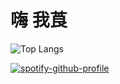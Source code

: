 # 嗨 我莨

<!-- 樣式 -->
<!-- ![Anurag's github stats](https://github-readme-stats.vercel.app/api?username=22aliang&theme=vue-dark) -->
![Top Langs](https://github-readme-stats.vercel.app/api/top-langs/?username=22aliang&layout=compact&theme=vue-dark)
<!-- 
[![Ask Me Anything !](https://img.shields.io/badge/Ask%20me-anything-1abc9c.svg)](https://GitHub.com/Naereen/ama) -->

[![spotify-github-profile](https://spotify-github-profile.vercel.app/api/view?uid=ebj9cpdq4kqnkfey4kk91lw4l&cover_image=false&theme=default&show_offline=false&background_color=000000)](https://github.com/kittinan/spotify-github-profile)